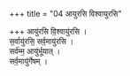 +++
title = "04 आयुरसि विश्वायुरसि"

+++
आयु॑रसि वि॒श्वायु॑रसि ।  
स॒र्वायु॑रसि॒ सर्व॒मायु॑रसि ।  
सर्व॑म्म॒ आयु॑र्भूयात् ।  
सर्व॒मायु॑र्गेषम् ।  
